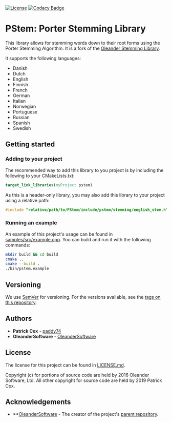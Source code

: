 [![License](https://img.shields.io/badge/License-BSD%203--Clause-blue.svg)](https://opensource.org/licenses/BSD-3-Clause) [![Codacy Badge](https://api.codacy.com/project/badge/Grade/a47d7b3d825e441894df5c0c91ed4f42)](https://www.codacy.com/app/paddy74/PStem?utm_source=github.com&amp;utm_medium=referral&amp;utm_content=paddy74/PStem&amp;utm_campaign=Badge_Grade)

# PStem: Porter Stemming Library

This library allows for stemming words down to their root forms using the Porter Stemming Algorithm. It is a fork of the [Oleander Stemming Library](https://github.com/OleanderSoftware/OleanderStemmingLibrary).

It supports the following languages:

- Danish
- Dutch
- English
- Finnish
- French
- German
- Italian
- Norwegian
- Portuguese
- Russian
- Spanish
- Swedish

## Getting started

### Adding to your project

The recommended way to add this library to you project is by including the following to your CMakeLists.txt:

```cmake
target_link_libraries(myProject pstem)
```

As this is a header-only library, you may also add this library to your project using a relative path:

```cpp
#include "relative/path/to/PStem/include/pstem/stemming/english_stem.h"
```

### Running an example

An example of this project's usage can be found in [samples/src/example.cpp](samples/src/example.cpp). You can build and run it with the following commands:

```bash
mkdir build && cd build
cmake ..
cmake --build .
./bin/pstem.example
```

## Versioning

We use [SemVer](http://semver.org/) for versioning. For the versions available, see the [tags on this repository](tags).

## Authors

- **Patrick Cox** - [paddy74](https://github.com/paddy74)
- **OleanderSoftware** - [OleanderSoftware](https://github.com/OleanderSoftware)

## License

The license for this project can be found in [LICENSE.md](LICENSE.md).

Copyright (c) for portions of source code are held by 2016 Oleander Software, Ltd.
All other copyright for source code are held by 2019 Patrick Cox.

## Acknowledgements

- **[OleanderSoftware](https://github.com/OleanderSoftware) - The creator of the project's [parent repository](https://github.com/OleanderSoftware/OleanderStemmingLibrary).
